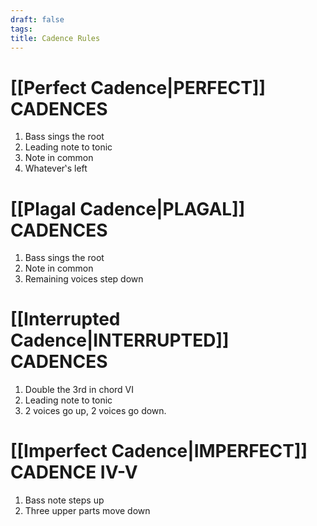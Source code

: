 ```yaml
---
draft: false
tags:
title: Cadence Rules
---
```


# [[Perfect Cadence|PERFECT]] CADENCES

1. Bass sings the root
2. Leading note to tonic
3. Note in common
4. Whatever‛s left

# [[Plagal Cadence|PLAGAL]] CADENCES

1. Bass sings the root
2. Note in common
3. Remaining voices step down

# [[Interrupted Cadence|INTERRUPTED]] CADENCES

1. Double the 3rd in chord VI
2. Leading note to tonic
3. 2 voices go up, 2 voices go down.

# [[Imperfect Cadence|IMPERFECT]] CADENCE IV-V

1. Bass note steps up
2. Three upper parts move down
